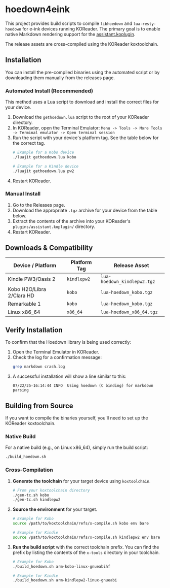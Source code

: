 # hoedown4eink

This project provides build scripts to compile `libhoedown` and `lua-resty-hoedown` for e-ink devices running KOReader. The primary goal is to enable native Markdown rendering support for the [assistant.koplugin](https://github.com/omer-faruq/assistant.koplugin).

The release assets are cross-compiled using the KOReader koxtoolchain.

## Installation

You can install the pre-compiled binaries using the automated script or by downloading them manually from the releases page.

### Automated Install (Recommended)

This method uses a Lua script to download and install the correct files for your device.

1.  Download the `gethoedown.lua` script to the root of your KOReader directory.
2.  In KOReader, open the Terminal Emulator:
    `Menu -> Tools -> More Tools -> Terminal emulator -> Open terminal session`
3.  Run the script with your device's platform tag. See the table below for the correct tag.
    ```sh
    # Example for a Kobo device
    ./luajit gethoedown.lua kobo

    # Example for a Kindle device
    ./luajit gethoedown.lua pw2
    ```
4.  Restart KOReader.

### Manual Install

1.  Go to the Releases page.
2.  Download the appropriate `.tgz` archive for your device from the table below.
3.  Extract the contents of the archive into your KOReader's `plugins/assistant.koplugin/` directory.
4.  Restart KOReader.

## Downloads & Compatibility

| Device / Platform         | Platform Tag  | Release Asset             |
|---------------------------|---------------|---------------------------|
| Kindle PW3/Oasis 2        | `kindlepw2`   | `lua-hoedown_kindlepw2.tgz` |
| Kobo H2O/Libra 2/Clara HD | `kobo`        | `lua-hoedown_kobo.tgz`    |
| Remarkable 1              | `kobo`        | `lua-hoedown_kobo.tgz`    |
| Linux x86_64              | `x86_64`      | `lua-hoedown_x86_64.tgz`  |

## Verify Installation

To confirm that the Hoedown library is being used correctly:

1.  Open the Terminal Emulator in KOReader.
2.  Check the log for a confirmation message:
    ```sh
    grep markdown crash.log
    ```
3.  A successful installation will show a line similar to this:
    ```
    07/22/25-16:14:44 INFO  Using hoedown (C binding) for markdown parsing
    ```

## Building from Source

If you want to compile the binaries yourself, you'll need to set up the KOReader koxtoolchain.

### Native Build

For a native build (e.g., on Linux x86_64), simply run the build script:
```sh
./build_hoedown.sh
```

### Cross-Compilation

1.  **Generate the toolchain** for your target device using `koxtoolchain`.
    ```sh
    # From your koxtoolchain directory
    ./gen-tc.sh kobo
    ./gen-tc.sh kindlepw2
    ```

2.  **Source the environment** for your target.
    ```sh
    # Example for Kobo
    source /path/to/koxtoolchain/refs/x-compile.sh kobo env bare

    # Example for Kindle
    source /path/to/koxtoolchain/refs/x-compile.sh kindlepw2 env bare
    ```

3.  **Run the build script** with the correct toolchain prefix. You can find the prefix by listing the contents of the `x-tools` directory in your toolchain.
    ```sh
    # Example for Kobo
    ./build_hoedown.sh arm-kobo-linux-gnueabihf

    # Example for Kindle
    ./build_hoedown.sh arm-kindlepw2-linux-gnueabi
    ```

